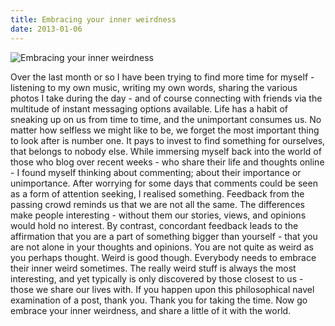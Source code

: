 ```yaml
---
title: Embracing your inner weirdness
date: 2013-01-06
---
```


![Embracing your inner weirdness](https://source.unsplash.com/2aFp6EWWs58/1600x900)

Over the last month or so I have been trying to find more time for myself - listening to my own music, writing my own words, sharing the various photos I take during the day - and of course connecting with friends via the multitude of instant messaging options available. Life has a habit of sneaking up on us from time to time, and the unimportant consumes us. No matter how selfless we might like to be, we forget the most important thing to look after is number one. It pays to invest to find something for ourselves, that belongs to nobody else. While immersing myself back into the world of those who blog over recent weeks - who share their life and thoughts online - I found myself thinking about commenting; about their importance or unimportance. After worrying for some days that comments could be seen as a form of attention seeking, I realised something. Feedback from the passing crowd reminds us that we are not all the same. The differences make people interesting - without them our stories, views, and opinions would hold no interest. By contrast, concordant feedback leads to the affirmation that you are a part of something bigger than yourself - that you are not alone in your thoughts and opinions. You are not quite as weird as you perhaps thought. Weird is good though. Everybody needs to embrace their inner weird sometimes. The really weird stuff is always the most interesting, and yet typically is only discovered by those closest to us - those we share our lives with. If you happen upon this philosophical navel examination of a post, thank you. Thank you for taking the time. Now go embrace your inner weirdness, and share a little of it with the world.